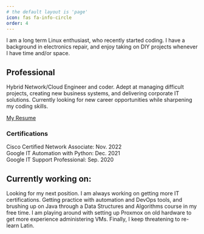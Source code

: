 ```yaml
---
# the default layout is 'page'
icon: fas fa-info-circle
order: 4
---
```


I am a long term Linux enthusiast, who recently started coding. I have a background in electronics repair, and enjoy taking on DIY projects whenever I have time and/or space.  

## Professional 
Hybrid Network/Cloud Engineer and coder. Adept at managing difficult projects, creating new business systems, and delivering corporate IT solutions. Currently looking for new career opportunities while sharpening my coding skills.

[My Resume](https://jonas-bird.github.io/Jonas-Bird-HTML-Resume/)

### Certifications 
Cisco Certified Network Associate: Nov. 2022  
Google IT Automation with Python: Dec. 2021  
Google IT Support Professional: Sep. 2020   


## Currently working on:

Looking for my next position. I am always working on getting more IT certifications. Getting practice with automation and DevOps tools, and brushing up on Java through a Data Structures and Algorithms course in my free time. I am playing around with setting up Proxmox on old hardware to get more experience administering VMs. Finally, I keep threatening to re-learn Latin.
